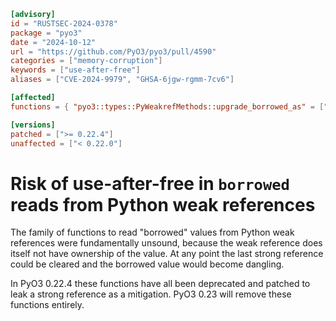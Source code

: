 ```toml
[advisory]
id = "RUSTSEC-2024-0378"
package = "pyo3"
date = "2024-10-12"
url = "https://github.com/PyO3/pyo3/pull/4590"
categories = ["memory-corruption"]
keywords = ["use-after-free"]
aliases = ["CVE-2024-9979", "GHSA-6jgw-rgmm-7cv6"]

[affected]
functions = { "pyo3::types::PyWeakrefMethods::upgrade_borrowed_as" = ["< 0.22.4, >= 0.22.0"], "pyo3::types::PyWeakrefMethods::upgrade_borrowed_as_unchecked" = ["< 0.22.4, >= 0.22.0"], "pyo3::types::PyWeakrefMethods::upgrade_borrowed_as_exact" = ["< 0.22.4, >= 0.22.0"], "pyo3::types::PyWeakrefMethods::upgrade_borrowed" = ["< 0.22.4, >= 0.22.0"], "pyo3::types::PyWeakrefMethods::get_object_borrowed" = ["< 0.22.4, >= 0.22.0"] }

[versions]
patched = [">= 0.22.4"]
unaffected = ["< 0.22.0"]
```

# Risk of use-after-free in `borrowed` reads from Python weak references

The family of functions to read "borrowed" values from Python weak references
were fundamentally unsound, because the weak reference does itself not have
ownership of the value. At any point the last strong reference could
be cleared and the borrowed value would become dangling.

In PyO3 0.22.4 these functions have all been deprecated and patched to leak a
strong reference as a mitigation. PyO3 0.23 will remove these functions entirely.

